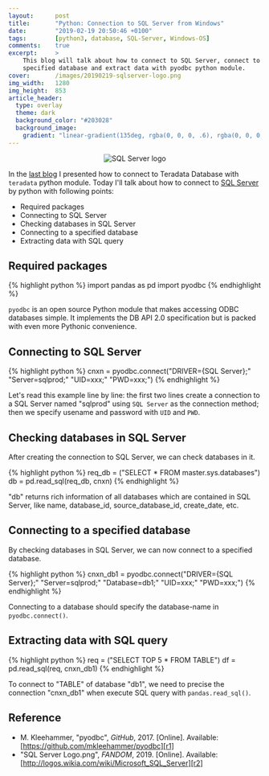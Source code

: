 ```yaml
---
layout:      post
title:       "Python: Connection to SQL Server from Windows"
date:        "2019-02-19 20:50:46 +0100"
tags:        [python3, database, SQL-Server, Windows-OS]
comments:    true
excerpt:     >
    This blog will talk about how to connect to SQL Server, connect to a
    specified database and extract data with pyodbc python module.
cover:       /images/20190219-sqlserver-logo.png
img_width:   1280
img_height:  853
article_header:
  type: overlay
  theme: dark
  background_color: "#203028"
  background_image:
    gradient: "linear-gradient(135deg, rgba(0, 0, 0, .6), rgba(0, 0, 0, .4))"
---
```


<p align="center">
  <img alt="SQL Server logo"
  src="{{ site.baseurl }}/images/20190219-sqlserver-logo.png"/>
</p>

In the [last blog][connection teradata] I presented how to connect to Teradata
Database with `teradata` python module. Today I'll talk about how to connect to
[SQL Server][SQL Server] by python with following points:

- Required packages
- Connecting to SQL Server
- Checking databases in SQL Server
- Connecting to a specified database
- Extracting data with SQL query

## Required packages
{% highlight python %}
import pandas as pd
import pyodbc
{% endhighlight %}

`pyodbc` is an open source Python module that makes accessing ODBC databases
simple. It implements the DB API 2.0 specification but is packed with even more
Pythonic convenience.

## Connecting to SQL Server
{% highlight python %}
cnxn = pyodbc.connect("DRIVER={SQL Server};"
                      "Server=sqlprod;"
                      "UID=xxx;"
                      "PWD=xxx;")
{% endhighlight %}

Let's read this example line by line: the first two lines create a connection
to a SQL Server named "sqlprod" using `SQL Server` as the connection method;
then we specify usename and password with `UID` and `PWD`.

## Checking databases in SQL Server
After creating the connection to SQL Server, we can check databases in it.

{% highlight python %}
req_db = ("SELECT * FROM master.sys.databases")
db = pd.read_sql(req_db, cnxn)
{% endhighlight %}

"db" returns rich information of all databases which are contained in SQL
Server, like name, database_id, source_database_id, create_date, etc.

## Connecting to a specified database
By checking databases in SQL Server, we can now connect to a specified database.

{% highlight python %}
cnxn_db1 = pyodbc.connect("DRIVER={SQL Server};"
                          "Server=sqlprod;"
                          "Database=db1;"
                          "UID=xxx;"
                          "PWD=xxx;")
{% endhighlight %}

Connecting to a database should specify the database-name in `pyodbc.connect()`.

## Extracting data with SQL query
{% highlight python %}
req = ("SELECT TOP 5 * FROM TABLE")
df = pd.read_sql(req, cnxn_db1)
{% endhighlight %}

To connect to "TABLE" of database "db1", we need to precise the connection
"cnxn_db1" when execute SQL query with `pandas.read_sql()`.

## Reference
- M. Kleehammer, "pyodbc", _GitHub_, 2017. [Online]. Available: [https://github.com/mkleehammer/pyodbc][r1]
- "SQL Server Logo.png", _FANDOM_, 2019. [Online]. Available: [http://logos.wikia.com/wiki/Microsoft_SQL_Server][r2]

[connection teradata]: https://jingwen-z.github.io/python-connection-to-teradata-database/
[SQL Server]: https://en.wikipedia.org/wiki/Microsoft_SQL_Server
[r1]: https://github.com/mkleehammer/pyodbc
[r2]: http://logos.wikia.com/wiki/Microsoft_SQL_Server

